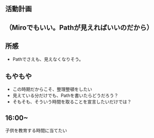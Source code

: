活動計画
---
（Miroでもいい。Pathが見えればいいのだから）
---

## 所感
- Pathでさえも、見えなくなりそう。


## もやもや
- この時期だからこそ、整理整頓をしたい
- 見えている分だけでも、Pathを書いたらどうだろう？
- そもそも、そういう時間を取ることを宣言したいだけでは？

## 16:00~
子供を教育する時間に当てたい


